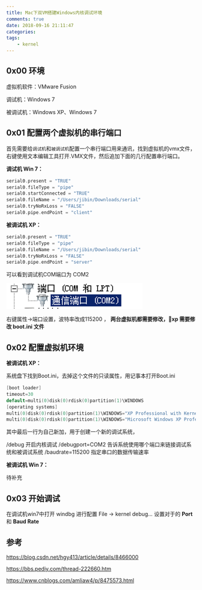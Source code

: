 ```yaml
---
title: Mac下双VM搭建Windows内核调试环境
comments: true
date: 2018-09-16 21:11:47
categories:
tags:
	- kernel
---
```




## 0x00 环境

虚拟机软件：VMware Fusion

调试机：Windows 7

被调试机：Windows XP、Windows 7



## 0x01 配置两个虚拟机的串行端口

首先需要给`调试机`和`被调试机`配置一个串行端口用来通讯，找到虚拟机的vmx文件，右键使用文本编辑工具打开.VMX文件，然后追加下面的几行配置串行端口。

**调试机 Win 7：**

```c
serial0.present = "TRUE"
serial0.fileType = "pipe"
serial0.startConnected = "TRUE"
serial0.fileName = "/Users/jibin/Downloads/serial"
serial0.tryNoRxLoss = "FALSE"
serial0.pipe.endPoint = "client"
```

**被调试机 XP：**

```c
serial0.present = "TRUE"
serial0.fileType = "pipe"
serial0.fileName = "/Users/jibin/Downloads/serial"
serial0.tryNoRxLoss = "FALSE"
serial0.pipe.endPoint = "server"
```



可以看到调试机COM端口为 COM2

![img-1](img-1.png)

右键属性->端口设置，波特率改成115200 ， **两台虚拟机都需要修改，xp 需要修改 boot.ini 文件**



## 0x02 配置虚拟机环境

**被调试机 XP：**

系统盘下找到Boot.ini，去掉这个文件的只读属性，用记事本打开Boot.ini 

```c
[boot loader]
timeout=30
default=multi(0)disk(0)rdisk(0)partition(1)\WINDOWS
[operating systems]
multi(0)disk(0)rdisk(0)partition(1)\WINDOWS="XP Professional with Kernel Debugging" /noexecute=optin /fastdetect /debug /debugport=COM2 /baudrate=115200
multi(0)disk(0)rdisk(0)partition(1)\WINDOWS="Microsoft Windows XP Professional" /noexecute=optin /fastdetect
```

其中最后一行为自己新加，用于创建一个新的调试系统，

/debug 开启内核调试
/debugport=COM2 告诉系统使用哪个端口来链接调试系统和被调试系统
/baudrate=115200 指定串口的数据传输速率



**被调试机 Win 7：**

待补充



## 0x03 开始调试

在调试机win7中打开 windbg 进行配置
File -> kernel debug…   设置对于的 **Port** 和 **Baud Rate**



## 参考 

https://blog.csdn.net/hgy413/article/details/8466000

https://bbs.pediy.com/thread-222660.htm

https://www.cnblogs.com/amliaw4/p/8475573.html












